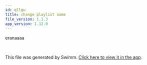 ```yaml
---
id: qllgu
title: change playlist name
file_version: 1.1.3
app_version: 1.12.0
---
```


<!-- Intro - Do not remove this comment -->
eranaaaa

<br/>

This file was generated by Swimm. [Click here to view it in the app](https://swimm-web-app.web.app/repos/Z2l0aHViJTNBJTNBdDElM0ElM0FlcmFuLXN3aW1t/playlists/qllgu).
